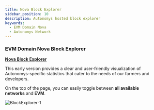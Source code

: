 ```yaml
---
title: Nova Block Explorer
sidebar_position: 10
description: Autonomys hosted block explorer
keywords:
  - EVM Domain Nova
  - Autonomys Network
---
```


### EVM Domain Nova Block Explorer

**[Nova Block Explorer](https://nova.subspace.network)**

This early version provides a clear and user-friendly visualization of Autonomys-specific statistics that cater to the needs of our farmers and developers.

On the top of the page, you can easily toggle between **all available networks** and **EVM**. 

 ![BlockExplorer-1](/img/developers/BlockExplorer-1.png)
